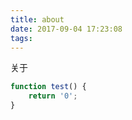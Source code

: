 ```yaml
---
title: about
date: 2017-09-04 17:23:08
tags:
---
```

关于

```javascript
function test() {
    return '0';
}
```